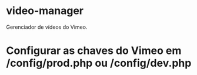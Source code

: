video-manager
=============

Gerenciador de vídeos do Vimeo.

# Configurar as chaves do Vimeo em /config/prod.php ou /config/dev.php